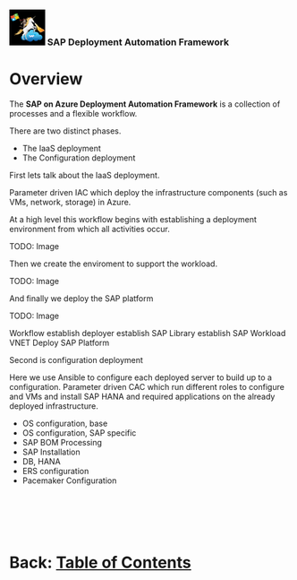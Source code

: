 ### <img src="assets/images/UnicornSAPBlack256x256.png" width="64px"> SAP Deployment Automation Framework <!-- omit in toc -->
# Overview <!-- omit in toc -->


<!-- TODO: Refine this document -->

The **SAP on Azure Deployment Automation Framework** is a collection of processes and a flexible workflow.

There are two distinct phases.
- The IaaS deployment
- The Configuration deployment

First lets talk about the IaaS deployment.

Parameter driven IAC which deploy the infrastructure components (such as VMs, network, storage) in Azure.

At a high level this workflow begins with establishing a deployment environment from which all activities occur.

TODO: Image

Then we create the enviroment to support the workload.

TODO: Image

And finally we deploy the SAP platform

TODO: Image


Workflow
establish deployer
establish SAP Library
establish SAP Workload VNET
Deploy SAP Platform



Second is configuration deployment

Here we use Ansible to configure each deployed server to build up to a configuration.
Parameter driven CAC which run different roles to configure and VMs and install SAP HANA and required applications on the already deployed infrastructure.

- OS configuration, base
- OS configuration, SAP specific
- SAP BOM Processing
- SAP Installation
- DB, HANA
- ERS configuration
- Pacemaker Configuration



<br/><br/><br/><br/>

# Back: [Table of Contents](table_of_contents.md) <!-- omit in toc -->
